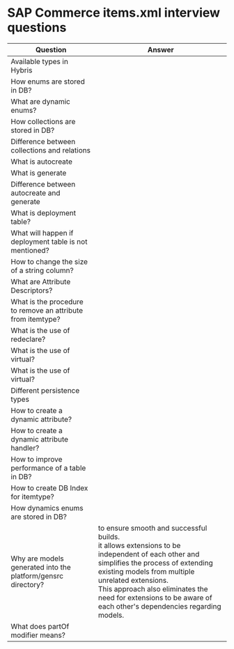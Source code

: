 # SAP Commerce items.xml interview questions

| Question                                                     | Answer                                                                                                                                                                                                                                                                                                            |
| ------------------------------------------------------------ | ----------------------------------------------------------------------------------------------------------------------------------------------------------------------------------------------------------------------------------------------------------------------------------------------------------------- |
| Available types in Hybris                                    |                                                                                                                                                                                                                                                                                                                   |
| How enums are stored in DB?                                  |                                                                                                                                                                                                                                                                                                                   |
| What are dynamic enums?                                      |                                                                                                                                                                                                                                                                                                                   |
| How collections are stored in DB?                            |                                                                                                                                                                                                                                                                                                                   |
| Difference between collections and relations                 |                                                                                                                                                                                                                                                                                                                   |
| What is autocreate                                           |                                                                                                                                                                                                                                                                                                                   |
| What is generate                                             |                                                                                                                                                                                                                                                                                                                   |
| Difference between autocreate and generate                   |                                                                                                                                                                                                                                                                                                                   |
| What is deployment table?                                    |                                                                                                                                                                                                                                                                                                                   |
| What will happen if deployment table is not mentioned?       |                                                                                                                                                                                                                                                                                                                   |
| How to change the size of a string column?                   |                                                                                                                                                                                                                                                                                                                   |
| What are Attribute Descriptors?                              |                                                                                                                                                                                                                                                                                                                   |
| What is the procedure to remove an attribute from itemtype?  |                                                                                                                                                                                                                                                                                                                   |
| What is the use of redeclare?                                |                                                                                                                                                                                                                                                                                                                   |
| What is the use of virtual?                                  |                                                                                                                                                                                                                                                                                                                   |
| What is the use of virtual?                                  |                                                                                                                                                                                                                                                                                                                   |
| Different persistence types                                  |                                                                                                                                                                                                                                                                                                                   |
| How to create a dynamic attribute?                           |                                                                                                                                                                                                                                                                                                                   |
| How to create a dynamic attribute handler?                   |                                                                                                                                                                                                                                                                                                                   |
| How to improve performance of a table in DB?                 |                                                                                                                                                                                                                                                                                                                   |
| How to create DB Index for itemtype?                         |                                                                                                                                                                                                                                                                                                                   |
| How dynamics enums are stored in DB?                         |                                                                                                                                                                                                                                                                                                                   |
| Why are models generated into the platform/gensrc directory? | to ensure smooth and successful builds.<br> it allows extensions to be independent of each other and simplifies the process of extending existing models from multiple unrelated extensions.<br> This approach also eliminates the need for extensions to be aware of each other's dependencies regarding models. |
| What does partOf modifier means?                             |                                                                                                                                                                                                                                                                                                                   |
